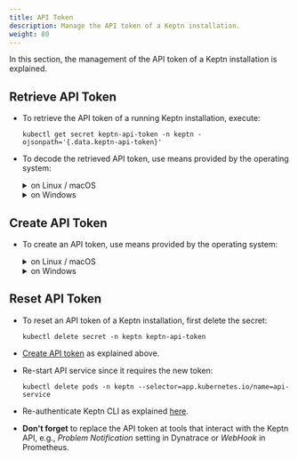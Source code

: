 ```yaml
---
title: API Token
description: Manage the API token of a Keptn installation.
weight: 80
---
```


In this section, the management of the API token of a Keptn installation is explained.

## Retrieve API Token

* To retrieve the API token of a running Keptn installation, execute: 

    ```console
    kubectl get secret keptn-api-token -n keptn -ojsonpath='{.data.keptn-api-token}'
    ``` 

* To decode the retrieved API token, use means provided by the operating system: 

    <details><summary>on Linux / macOS</summary>
    <p>

    ```console
    kubectl get secret keptn-api-token -n keptn -ojsonpath='{.data.keptn-api-token}' | base64 --decode
    ```

    </p>
    </details>

    <details><summary>on Windows</summary>
    <p>

    Please expand the corresponding section matching your CLI tool.

    <details><summary>PowerShell</summary>
    <p>

    For the Windows PowerShell, a small script is provided that installs the `PSYaml` module and sets the environment variables. Please note that the PowerShell might have to be started with **Run as Administrator** privileges to install the module.

    * Copy the following snippet and paste it in the PowerShell. The snippet will be automatically executed line by line.

        ```
        $tokenEncoded = $(kubectl get secret keptn-api-token -n keptn -ojsonpath='{.data.keptn-api-token}')
        [System.Text.Encoding]::UTF8.GetString([System.Convert]::FromBase64String($tokenEncoded))
        ```

    </p>
    </details>

    <details><summary>Command Line</summary>
    <p>

    In the Windows Command Line, a couple of steps are necessary.

    1. Get the Keptn API Token encoded in base64:

        ```console
        kubectl get secret keptn-api-token -n keptn -ojsonpath={.data.keptn-api-token}
        ```

        ```console
        abcdefghijkladfaea
        ```

    1. Take the encoded API token; it is the value from the key `keptn-api-token` (in this example, it is `abcdefghijkladfaea`) and save it in a text file, e.g.: `keptn-api-token-base64.txt`

    1. Decode the file using `certutil`:

        ```
        certutil -decode keptn-api-token-base64.txt keptn-api-token.txt
        ```

    1. Open the newly created file `keptn-api-token.txt`, in which you find the API token.

    </p>
    </details>
    </p>
    </details>

## Create API Token

* To create an API token, use means provided by the operating system: 

    <details><summary>on Linux / macOS</summary>
    <p>

    * To generate a base64 encoded token use the following command and store it into the environment variable `KEPTN_API_TOKEN`: 

        ```console
        KEPTN_API_TOKEN=$(head -c 16 /dev/urandom | base64)
        ```

    * To create an API token, execute:
    
        ```console
        kubectl create secret generic -n keptn keptn-api-token --from-literal=keptn-api-token="$KEPTN_API_TOKEN"
        ```

    </p>
    </details>

    <details><summary>on Windows</summary>
    <p>

    Please expand the corresponding section matching your CLI tool.

    <details><summary>PowerShell</summary>
    <p>

    * To generate a base64 encoded token use the following command and store it into the environment variable `$Env:KEPTN_API_TOKEN`: 

        ```console
        [Reflection.Assembly]::LoadWithPartialName("System.Web")
        $token_bytes = [System.Text.Encoding]::Unicode.GetBytes([System.Web.Security.Membership]::GeneratePassword(16,2))
        $Env:KEPTN_API_TOKEN = [Convert]::ToBase64String($token_bytes)
        ```

    * To create an API token, execute:

        ```console
        kubectl create secret generic -n keptn keptn-api-token --from-literal=keptn-api-token="$Env:KEPTN_API_TOKEN"
        ``` 

    </p>
    </details>

    <details><summary>Command Line</summary>
    <p>

    In the Windows Command Line, a couple of steps are necessary.

    1. Generate a random token with at least 16 characters and save it in a text file: `keptn-api-token.txt`

    1. Encode the file using `certutil`:

        ```console
        certutil -encode keptn-api-token.txt keptn-api-token-base64.txt
        ```

    1. Open the newly created file `keptn-api-token-base64.txt`, in which you find the base64 encoded API token. Then set the environment variable `KEPTN_API_TOKEN`:

        ```console
        set KEPTN_API_TOKEN=
        ```

    1. To create an API token, execute:

        ```console
        kubectl create secret generic -n keptn keptn-api-token --from-literal=keptn-api-token="%KEPTN_API_TOKEN%"
        ``` 

    </p>
    </details>

    </p>
    </details>

## Reset API Token

* To reset an API token of a Keptn installation, first delete the secret:
  
    ```console
    kubectl delete secret -n keptn keptn-api-token
    ```

* [Create API token](./#create-api-token) as explained above. 

* Re-start API service since it requires the new token:

    ```console
    kubectl delete pods -n keptn --selector=app.kubernetes.io/name=api-service
    ```

* Re-authenticate Keptn CLI as explained [here](../../reference/cli/commands/keptn_auth).

* **Don't forget** to replace the API token at tools that interact with the Keptn API, e.g., *Problem Notification* setting in Dynatrace or *WebHook* in Prometheus.

